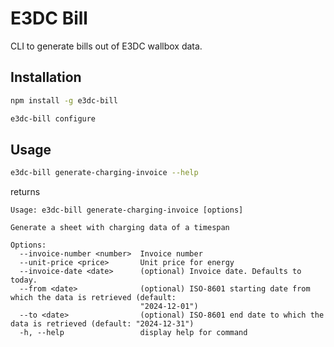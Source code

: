 # E3DC Bill

CLI to generate bills out of E3DC wallbox data.

## Installation

```sh
npm install -g e3dc-bill

e3dc-bill configure
```

## Usage

```sh
e3dc-bill generate-charging-invoice --help
```

returns

```
Usage: e3dc-bill generate-charging-invoice [options]

Generate a sheet with charging data of a timespan

Options:
  --invoice-number <number>  Invoice number
  --unit-price <price>       Unit price for energy
  --invoice-date <date>      (optional) Invoice date. Defaults to today.
  --from <date>              (optional) ISO-8601 starting date from which the data is retrieved (default:
                             "2024-12-01")
  --to <date>                (optional) ISO-8601 end date to which the data is retrieved (default: "2024-12-31")
  -h, --help                 display help for command
```
